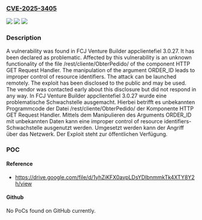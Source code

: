 ### [CVE-2025-3405](https://cve.mitre.org/cgi-bin/cvename.cgi?name=CVE-2025-3405)
![](https://img.shields.io/static/v1?label=Product&message=appclientefiel&color=blue)
![](https://img.shields.io/static/v1?label=Version&message=3.0.27%20&color=brightgreen)
![](https://img.shields.io/static/v1?label=Vulnerability&message=Improper%20Control%20of%20Resource%20Identifiers&color=brightgreen)

### Description

A vulnerability was found in FCJ Venture Builder appclientefiel 3.0.27. It has been declared as problematic. Affected by this vulnerability is an unknown functionality of the file /rest/cliente/ObterPedido/ of the component HTTP GET Request Handler. The manipulation of the argument ORDER_ID leads to improper control of resource identifiers. The attack can be launched remotely. The exploit has been disclosed to the public and may be used. The vendor was contacted early about this disclosure but did not respond in any way.
In FCJ Venture Builder appclientefiel 3.0.27 wurde eine problematische Schwachstelle ausgemacht. Hierbei betrifft es unbekannten Programmcode der Datei /rest/cliente/ObterPedido/ der Komponente HTTP GET Request Handler. Mittels dem Manipulieren des Arguments ORDER_ID mit unbekannten Daten kann eine improper control of resource identifiers-Schwachstelle ausgenutzt werden. Umgesetzt werden kann der Angriff über das Netzwerk. Der Exploit steht zur öffentlichen Verfügung.

### POC

#### Reference
- https://drive.google.com/file/d/1yhZiKFX0avpLDsYDlbnmmkTk4XTY8Y2h/view

#### Github
No PoCs found on GitHub currently.


